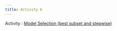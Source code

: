 ```yaml
---
title: Activity 6 
---
```


Activity 
: [Model Selection (best subset and stepwise)](https://datafest-prep.github.io/class_activities/ca_6.html)
